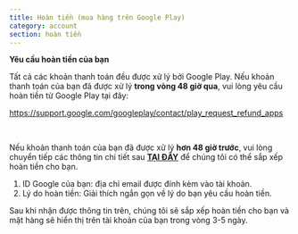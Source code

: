 ```yaml
---
title: Hoàn tiền (mua hàng trên Google Play)
category: account
section: hoàn tiền
---
```

**Yêu cầu hoàn tiền của bạn**

Tất cả các khoản thanh toán đều được xử lý bởi Google Play. Nếu khoản thanh toán của bạn đã được xử lý **trong vòng 48 giờ qua**, vui lòng yêu cầu hoàn tiền từ Google Play tại đây:

<https://support.google.com/googleplay/contact/play_request_refund_apps>

 

Nếu khoản thanh toán của bạn đã được xử lý **hơn 48 giờ trước**, vui lòng chuyển tiếp các thông tin chi tiết sau **[TẠI ĐÂY](https://help.Studycat.com/hc/en-gb/requests/new)** để chúng tôi có thể sắp xếp hoàn tiền cho bạn.

1. ID Google của bạn: địa chỉ email được đính kèm vào tài khoản.
2. Lý do hoàn tiền: Giải thích ngắn gọn về lý do bạn yêu cầu hoàn tiền.

Sau khi nhận được thông tin trên, chúng tôi sẽ sắp xếp hoàn tiền cho bạn và mặt hàng sẽ hiển thị trên tài khoản của bạn trong vòng 3\-5 ngày.